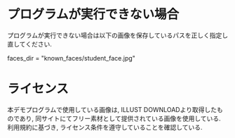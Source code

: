 # プログラムが実行できない場合

プログラムが実行できない場合は以下の画像を保存しているパスを正しく指定し直してください.

faces_dir = "known_faces/student_face.jpg"

# ライセンス

本デモプログラムで使用している画像は, ILLUST DOWNLOADより取得したものであり, 同サイトにてフリー素材として提供されている画像を使用している. 利用規約に基づき, ライセンス条件を遵守していることを確認している.
